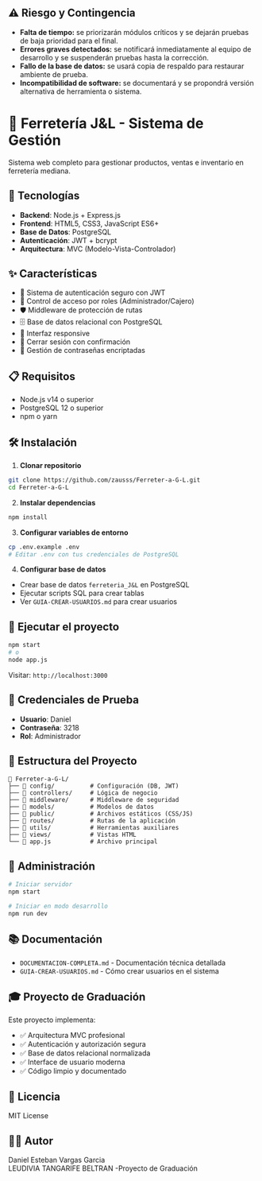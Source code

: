 ## ⚠️ Riesgo y Contingencia

- **Falta de tiempo:** se priorizarán módulos críticos y se dejarán pruebas de baja prioridad para el final.
- **Errores graves detectados:** se notificará inmediatamente al equipo de desarrollo y se suspenderán pruebas hasta la corrección.
- **Fallo de la base de datos:** se usará copia de respaldo para restaurar ambiente de prueba.
- **Incompatibilidad de software:** se documentará y se propondrá versión alternativa de herramienta o sistema.
# 🔧 Ferretería J&L - Sistema de Gestión

Sistema web completo para gestionar productos, ventas e inventario en ferretería mediana.

## 🚀 Tecnologías
- **Backend**: Node.js + Express.js
- **Frontend**: HTML5, CSS3, JavaScript ES6+
- **Base de Datos**: PostgreSQL
- **Autenticación**: JWT + bcrypt
- **Arquitectura**: MVC (Modelo-Vista-Controlador)

## ✨ Características
- 🔐 Sistema de autenticación seguro con JWT
- 👥 Control de acceso por roles (Administrador/Cajero)
- 🛡️ Middleware de protección de rutas
- 🗄️ Base de datos relacional con PostgreSQL
- 📱 Interfaz responsive
- 🚪 Cerrar sesión con confirmación
- 🔑 Gestión de contraseñas encriptadas

## 📋 Requisitos
- Node.js v14 o superior
- PostgreSQL 12 o superior
- npm o yarn

## 🛠️ Instalación

1. **Clonar repositorio**
```bash
git clone https://github.com/zausss/Ferreter-a-G-L.git
cd Ferreter-a-G-L
```

2. **Instalar dependencias**
```bash
npm install
```

3. **Configurar variables de entorno**
```bash
cp .env.example .env
# Editar .env con tus credenciales de PostgreSQL
```

4. **Configurar base de datos**
- Crear base de datos `ferreteria_J&L` en PostgreSQL
- Ejecutar scripts SQL para crear tablas
- Ver `GUIA-CREAR-USUARIOS.md` para crear usuarios

## 🚀 Ejecutar el proyecto
```bash
npm start
# o
node app.js
```

Visitar: `http://localhost:3000`

## 👤 Credenciales de Prueba
- **Usuario**: Daniel
- **Contraseña**: 3218
- **Rol**: Administrador

## 📁 Estructura del Proyecto
```
📂 Ferreter-a-G-L/
├── 📂 config/          # Configuración (DB, JWT)
├── 📂 controllers/     # Lógica de negocio
├── 📂 middleware/      # Middleware de seguridad
├── 📂 models/          # Modelos de datos
├── 📂 public/          # Archivos estáticos (CSS/JS)
├── 📂 routes/          # Rutas de la aplicación
├── 📂 utils/           # Herramientas auxiliares
├── 📂 views/           # Vistas HTML
└── 📄 app.js           # Archivo principal
```

## 🔧 Administración
```bash
# Iniciar servidor
npm start

# Iniciar en modo desarrollo
npm run dev
```

## 📚 Documentación
- `DOCUMENTACION-COMPLETA.md` - Documentación técnica detallada
- `GUIA-CREAR-USUARIOS.md` - Cómo crear usuarios en el sistema

## 🎓 Proyecto de Graduación
Este proyecto implementa:
- ✅ Arquitectura MVC profesional
- ✅ Autenticación y autorización segura
- ✅ Base de datos relacional normalizada
- ✅ Interface de usuario moderna
- ✅ Código limpio y documentado


## 📄 Licencia
MIT License

## 👨‍💻 Autor
Daniel Esteban Vargas Garcia  
LEUDIVIA TANGARIFE BELTRAN -Proyecto de Graduación